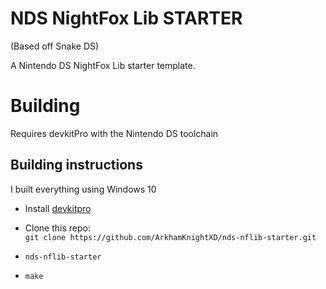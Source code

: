 # NDS NightFox Lib STARTER

(Based off Snake DS)

A Nintendo DS NightFox Lib starter template.

# Building

Requires devkitPro with the Nintendo DS toolchain

## Building instructions

I built everything using Windows 10

* Install [devkitpro](https://devkitpro.org/wiki/Getting_Started#Unix-like_platforms)

* Clone this repo:  
  `git clone https://github.com/ArkhamKnightXD/nds-nflib-starter.git`

* `nds-nflib-starter`
* `make`
